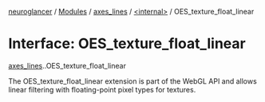 [neuroglancer](../README.md) / [Modules](../modules.md) / [axes\_lines](../modules/axes_lines.md) / [<internal\>](../modules/axes_lines._internal_.md) / OES\_texture\_float\_linear

# Interface: OES\_texture\_float\_linear

[axes_lines](../modules/axes_lines.md).[<internal>](../modules/axes_lines._internal_.md).OES_texture_float_linear

The OES_texture_float_linear extension is part of the WebGL API and allows linear filtering with floating-point pixel types for textures.
